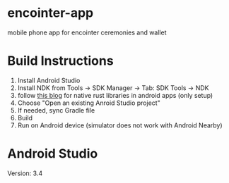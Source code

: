 # encointer-app
mobile phone app for encointer ceremonies and wallet

# Build Instructions
1. Install Android Studio
  1. Install NDK from Tools -> SDK Manager -> Tab: SDK Tools -> NDK
  1. follow [this blog](https://medium.com/visly/rust-on-android-19f34a2fb43) for native rust libraries in android apps (only setup)
2. Choose "Open an existing Anroid Studio project"
3. If needed, sync Gradle file
4. Build
5. Run on Android device (simulator does not work with Android Nearby)



# Android Studio
Version: 3.4
